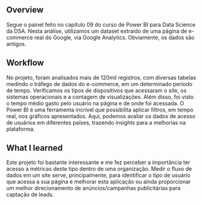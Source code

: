 ## Overview
Segue o painel feito no capítulo 09 do curso de Power BI para Data Science da DSA. Nesta análise, utilizamos um dataset extraído de uma página de e-commerce real do Google, via Google Analytics. Obviamente, os dados são antigos.

## Workflow
No projeto, foram analisados mais de 120mil registros, com diversas tabelas medindo o tráfego de dados do e-commerce, em um determinado período de tempo. Verificamos os tipos de dispositivos que acessaram o site, os sistemas operacionais e a contagem de visualizações. Além disso, foi visto o tempo médio gasto pelo usuário na página e de onde foi acessada. O Power BI é uma ferramenta incrível que possibilita aplicar filtros, em tempo real, nos gráficos apresentados. Aqui, podemos avaliar os dados de acesso de usuários em diferentes países, trazendo insights para a melhorias na plataforma.

## What I learned
Este projeto foi bastante interessante e me fez perceber a importância ter acesso a métricas deste tipo dentro de uma organização. Medir o fluxo de dados em um site serve, principalmente, para identificar o tipo de usuário que acessa a sua página e melhorar esta aplicação ou ainda proporcionar um melhor direcionamento de anúncios/campanhas publicitárias para captação de leads.
